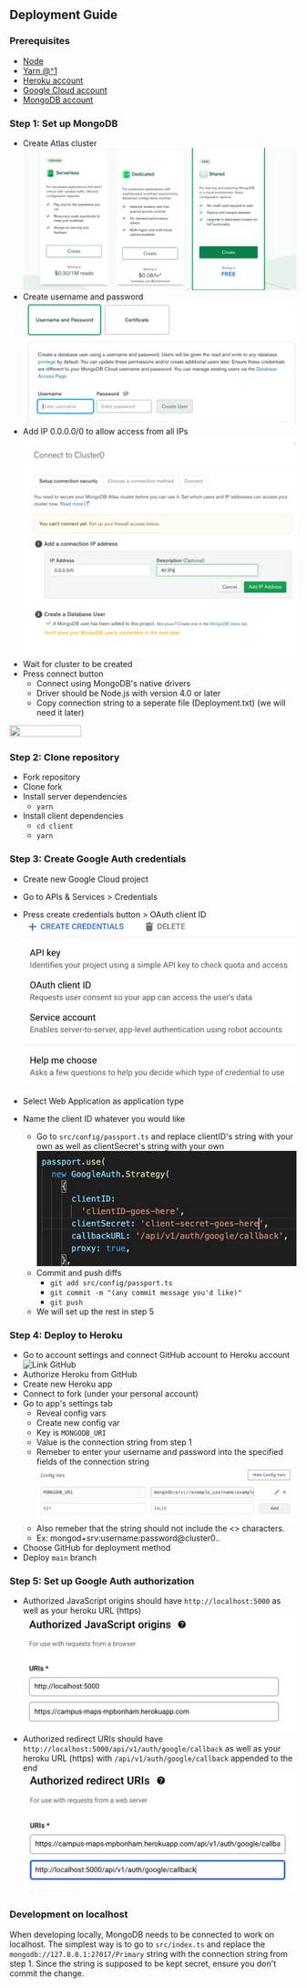 ## Deployment Guide

### Prerequisites

- [Node](https://nodejs.org/en/)
- [Yarn @^1](https://classic.yarnpkg.com/en/docs/install#windows-stable)
- [Heroku account](https://www.heroku.com/)
- [Google Cloud account](https://cloud.google.com/)
- [MongoDB account](https://www.mongodb.com/)

### Step 1: Set up MongoDB

- Create Atlas cluster
![Shared Cluster](images/Screenshot-1.png)
- Create username and password
![username](images/Screenshot-7.png)
- Add IP 0.0.0.0/0 to allow access from all IPs
![IP](images/Screenshot-10.png)
- Wait for cluster to be created
- Press connect button
  - Connect using MongoDB's native drivers
  - Driver should be Node.js with version 4.0 or later
  - Copy connection string to a seperate file (Deployment.txt) (we will need it later)
<img src="https://cdn.discordapp.com/attachments/869080576236331048/911145078066675772/unknown.png" width="50%" height="50%">

### Step 2: Clone repository

- Fork repository
- Clone fork
- Install server dependencies
  - `yarn`
- Install client dependencies
  - `cd client`
  - `yarn`

### Step 3: Create Google Auth credentials

- Create new Google Cloud project

- Go to APIs & Services > Credentials 
- Press create credentials button > OAuth client ID
![Creds](images/Screenshot-2.png)
- Select Web Application as application type
- Name the client ID whatever you would like
  - Go to `src/config/passport.ts` and replace clientID's string with your own as well as clientSecret's string with your own
  ![passport](images/Screenshot-3.png)
  - Commit and push diffs
    - `git add src/config/passport.ts`
    - `git commit -m "(any commit message you'd like)"`
    - `git push`
  - We will set up the rest in step 5

### Step 4: Deploy to Heroku
- Go to account settings and connect GitHub account to Heroku account
![Link GitHub](https://lh3.googleusercontent.com/8pPLKr8uiSZ17xUliKnyhIgLx_o_wzvy-qv1rrQJ7yOHAY-HbEwP9M48m6Lpy_qatMSo5zxV8Q29dGW9WD8LYCkMRw-kRGB1zHkMbfYWPpUYw_t3dRu1nd__AXpkxicJqNR7IbRv)
- Authorize Heroku from GitHub
- Create new Heroku app
- Connect to fork (under your personal account)
- Go to app's settings tab
  - Reveal config vars
  - Create new config var
  - Key is `MONGODB_URI`
  - Value is the connection string from step 1
  - Remeber to enter your username and password into the specified fields of the connection string
  ![connection_string](images/Screenshot-9.png)
  - Also remeber that the string should not include the <> characters.
  - Ex: mongod+srv:username:password@cluster0..
- Choose GitHub for deployment method
- Deploy `main` branch

### Step 5: Set up Google Auth authorization
- Authorized JavaScript origins should have `http://localhost:5000` as well as your heroku URL (https)
![passport](images/Screenshot-5.png)
- Authorized redirect URIs should have `http://localhost:5000/api/v1/auth/google/callback` as well as your heroku URL (https) with `/api/v1/auth/google/callback` appended to the end
![passport](images/Screenshot-6.png)

### Development on localhost

When developing locally, MongoDB needs to be connected to work on localhost. The simplest way is to go to `src/index.ts` and replace the `mongodb://127.0.0.1:27017/Primary` string with the connection string from step 1. Since the string is supposed to be kept secret, ensure you don't commit the change.